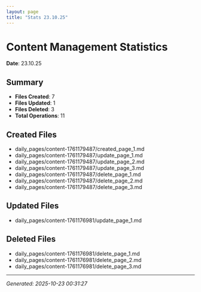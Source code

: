 ```yaml
---
layout: page
title: "Stats 23.10.25"
---
```


# Content Management Statistics

**Date**: 23.10.25

## Summary

- **Files Created**: 7
- **Files Updated**: 1  
- **Files Deleted**: 3
- **Total Operations**: 11

## Created Files

- daily_pages/content-1761179487/created_page_1.md
- daily_pages/content-1761179487/update_page_1.md
- daily_pages/content-1761179487/update_page_2.md
- daily_pages/content-1761179487/update_page_3.md
- daily_pages/content-1761179487/delete_page_1.md
- daily_pages/content-1761179487/delete_page_2.md
- daily_pages/content-1761179487/delete_page_3.md

## Updated Files

- daily_pages/content-1761176981/update_page_1.md

## Deleted Files

- daily_pages/content-1761176981/delete_page_1.md
- daily_pages/content-1761176981/delete_page_2.md
- daily_pages/content-1761176981/delete_page_3.md

---
*Generated: 2025-10-23 00:31:27*

